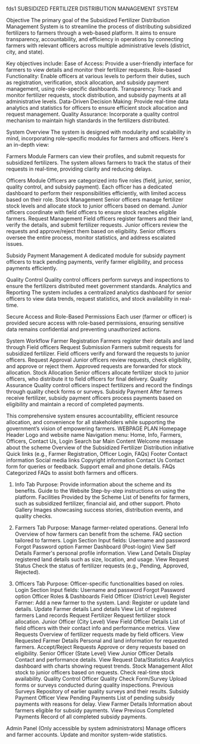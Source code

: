 fds1
SUBSIDIZED FERTILIZER DISTRIBUTION MANAGEMENT SYSTEM

Objective
The primary goal of the Subsidized Fertilizer Distribution Management System is to streamline the process of distributing subsidized fertilizers to farmers through a web-based platform. It aims to ensure transparency, accountability, and efficiency in operations by connecting farmers with relevant officers across multiple administrative levels (district, city, and state). 

Key objectives include:
Ease of Access: Provide a user-friendly interface for farmers to view details and monitor their fertilizer requests.
Role-based Functionality: Enable officers at various levels to perform their duties, such as registration, verification, stock allocation, and subsidy payment management, using role-specific dashboards.
Transparency: Track and monitor fertilizer requests, stock distribution, and subsidy payments at all administrative levels.
Data-Driven Decision Making: Provide real-time data analytics and statistics for officers to ensure efficient stock allocation and request management.
Quality Assurance: Incorporate a quality control mechanism to maintain high standards in the fertilizers distributed.


System Overview
The system is designed with modularity and scalability in mind, incorporating role-specific modules for farmers and officers. Here's an in-depth view:

Farmers Module
Farmers can view their profiles, and submit requests for subsidized fertilizers.
The system allows farmers to track the status of their requests in real-time, providing clarity and reducing delays.

Officers Module
Officers are categorized into five roles (field, junior, senior, quality control, and subsidy payment).
Each officer has a dedicated dashboard to perform their responsibilities efficiently, with limited access based on their role.
Stock Management
Senior officers manage fertilizer stock levels and allocate stock to junior officers based on demand.
Junior officers coordinate with field officers to ensure stock reaches eligible farmers.
Request Management
Field officers register farmers and their land, verify the details, and submit fertilizer requests.
Junior officers review the requests and approve/reject them based on eligibility.
Senior officers oversee the entire process, monitor statistics, and address escalated issues.

Subsidy Payment Management
A dedicated module for subsidy payment officers to track pending payments, verify farmer eligibility, and process payments efficiently.

Quality Control
Quality control officers perform surveys and inspections to ensure the fertilizers distributed meet government standards.
Analytics and Reporting
The system includes a centralized analytics dashboard for senior officers to view data trends, request statistics, and stock availability in real-time.

Secure Access and Role-Based Permissions
Each user (farmer or officer) is provided secure access with role-based permissions, ensuring sensitive data remains confidential and preventing unauthorized actions.


System Workflow
Farmer Registration
Farmers register their details and land through Field officers
Request Submission
Farmers submit requests for subsidized fertilizer. Field officers verify and forward the requests to junior officers.
Request Approval
Junior officers review requests, check eligibility, and approve or reject them. Approved requests are forwarded for stock allocation.
Stock Allocation
Senior officers allocate fertilizer stock to junior officers, who distribute it to field officers for final delivery.
Quality Assurance
Quality control officers inspect fertilizers and record the findings through quality check forms or surveys.
Subsidy Payment
After farmers receive fertilizer, subsidy payment officers process payments based on eligibility and maintain a record of completed payments.

This comprehensive system ensures accountability, efficient resource allocation, and convenience for all stakeholders while supporting the government’s vision of empowering farmers.
WEBPAGE PLAN
Homepage
Header
Logo and website name
Navigation menu: Home, Info, Farmers, Officers, Contact Us, Login
Search bar
Main Content
Welcome message about the scheme
Overview of the Subsidized Fertilizer Distribution initiative
Quick links (e.g., Farmer Registration, Officer Login, FAQs)
Footer
Contact information
Social media links
Copyright information
Contact Us
Contact form for queries or feedback.
Support email and phone details.
FAQs
Categorized FAQs to assist both farmers and officers.

1. Info Tab
Purpose: Provide information about the scheme and its benefits.
Guide to the Website
Step-by-step instructions on using the platform.
Facilities Provided by the Scheme
List of benefits for farmers, such as subsidized fertilizer, financial aid, and other support.
Photo Gallery
Images showcasing success stories, distribution events, and quality checks.

2. Farmers Tab
Purpose: Manage farmer-related operations.
General Info
Overview of how farmers can benefit from the scheme.
FAQ section tailored to farmers.
Login Section
Input fields: Username and password
Forgot Password option
Farmer Dashboard (Post-login)
View Self Details
Farmer's personal profile information.
View Land Details
Display registered land details such as size, location, and usage.
View Request Status
Check the status of fertilizer requests (e.g., Pending, Approved, Rejected).

3. Officers Tab
Purpose: Officer-specific functionalities based on roles.
Login Section
Input fields: Username and password
Forgot Password option
Officer Roles & Dashboards
Field Officer (District Level)
Register
Farmer: Add a new farmer to the system.
Land: Register or update land details.
Update
Farmer details
Land details
View
List of registered farmers
Land records
Request Fertilizer
Request fertilizer stock allocation.
Junior Officer (City Level)
View Field Officer Details
List of field officers with their contact info and performance metrics.
View Requests
Overview of fertilizer requests made by field officers.
View Requested Farmer Details
Personal and land information for requested farmers.
Accept/Reject Requests
Approve or deny requests based on eligibility.
Senior Officer (State Level)
View Junior Officer Details
Contact and performance details.
View Request Data/Statistics
Analytics dashboard with charts showing request trends.
Stock Management
Allot stock to junior officers based on requests.
Check real-time stock availability.
Quality Control Officer
Quality Check Form/Survey
Upload forms or surveys conducted during quality inspections.
Previous Surveys
Repository of earlier quality surveys and their results.
Subsidy Payment Officer
View Pending Payments
List of pending subsidy payments with reasons for delay.
View Farmer Details
Information about farmers eligible for subsidy payments.
View Previous Completed Payments
Record of all completed subsidy payments.

Admin Panel
(Only accessible by system administrators)
Manage officers and farmer accounts.
Update and monitor system-wide statistics.


